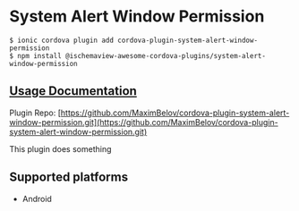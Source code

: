 # System Alert Window Permission

```text
$ ionic cordova plugin add cordova-plugin-system-alert-window-permission
$ npm install @ischemaview-awesome-cordova-plugins/system-alert-window-permission
```

## [Usage Documentation](https://danielsogl.gitbook.io/awesome-cordova-plugins/plugins/system-alert-window-permission/)

Plugin Repo: [https://github.com/MaximBelov/cordova-plugin-system-alert-window-permission.git](https://github.com/MaximBelov/cordova-plugin-system-alert-window-permission.git)

This plugin does something

## Supported platforms

* Android

